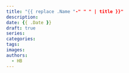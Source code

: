 ```yaml
---
title: "{{ replace .Name "-" " " | title }}"
description: 
date: {{ .Date }}
draft: true
series:
categories:
tags:
images:
authors:
  - HB
---
```

